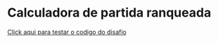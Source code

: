 # Calculadora de partida ranqueada
[Click aqui para testar o codigo do disafio ](https://rafaellmak.github.io/desafio-curso.io/)

